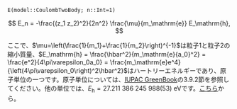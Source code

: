 `E(model::CoulombTwoBody; n::Int=1)`

$$
E_n
= -\frac{(z_1 z_2)^2}{2n^2} \frac{\mu}{m_\mathrm{e}} E_\mathrm{h},
$$

ここで、$\mu=\left(\frac{1}{m_1}+\frac{1}{m_2}\right)^{-1}$は粒子1と粒子2の縮小質量、$E_\mathrm{h} = \frac{\hbar^2}{m_\mathrm{e}{a_0}^2} = \frac{e^2}{4\pi\varepsilon_0a_0} = \frac{m_\mathrm{e}e^4}{\left(4\pi\varepsilon_0\right)^2\hbar^2}$はハートリーエネルギーであり、原子単位の一つです。原子単位については、[IUPAC GreenBook](https://iupac.org/what-we-do/books/greenbook/)の3.9.2節を参照してください。他の単位では、$E_\mathrm{h} = 27.211~386~245~988(53)~\mathrm{eV}$です。[こちら](https://physics.nist.gov/cgi-bin/cuu/Value?hrev)から。
